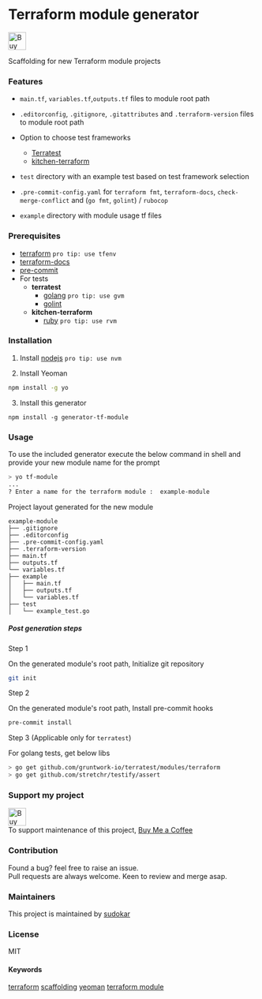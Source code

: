 # Terraform module generator

<a href='https://ko-fi.com/O4O0RSHV' target='_blank'><img height='36' style='border:0px;height:36px;' src='https://az743702.vo.msecnd.net/cdn/kofi3.png?v=0' border='0' alt='Buy Me a Coffee at ko-fi.com' /></a>

Scaffolding for new Terraform module projects

### Features

- `main.tf`, `variables.tf`,`outputs.tf` files to module root path

- `.editorconfig`, `.gitignore`, `.gitattributes` and `.terraform-version` files to module root path

- Option to choose test frameworks

  - [Terratest](https://github.com/gruntwork-io/terratest)
  - [kitchen-terraform](https://github.com/newcontext-oss/kitchen-terraform)

- `test` directory with an example test based on test framework selection

- `.pre-commit-config.yaml` for `terraform fmt`, `terraform-docs`, `check-merge-conflict` and (`go fmt`, `golint`) / `rubocop`

- `example` directory with module usage tf files

### Prerequisites

- [terraform](https://learn.hashicorp.com/terraform/getting-started/install#installing-terraform) `pro tip: use tfenv`
- [terraform-docs](https://github.com/segmentio/terraform-docs)
- [pre-commit](https://pre-commit.com/#install)
- For tests
  - **terratest**
    - [golang](https://golang.org/doc/install#install) `pro tip: use gvm`
    - [golint](https://github.com/golang/lint#installation)
  - **kitchen-terraform**
    - [ruby](https://rvm.io/) `pro tip: use rvm`

### Installation

1. Install [nodejs](https://nodejs.org/en/download/) `pro tip: use nvm`

2. Install Yeoman

```sh
npm install -g yo
```

3. Install this generator

```shell
npm install -g generator-tf-module
```

### Usage

To use the included generator execute the below command in shell and provide your new module name for the prompt

```sh
> yo tf-module
...
? Enter a name for the terraform module :  example-module
```

Project layout generated for the new module

```
example-module
├── .gitignore
├── .editorconfig
├── .pre-commit-config.yaml
├── .terraform-version
├── main.tf
├── outputs.tf
└── variables.tf
├── example
│   ├── main.tf
│   ├── outputs.tf
│   └── variables.tf
├── test
│   └── example_test.go
```

##### Post generation steps

Step 1

On the generated module's root path, Initialize git repository

```sh
git init
```

Step 2

On the generated module's root path, Install pre-commit hooks

```sh
pre-commit install
```

Step 3 (Applicable only for `terratest`)

For golang tests, get below libs

```sh
> go get github.com/gruntwork-io/terratest/modules/terraform
> go get github.com/stretchr/testify/assert
```

### Support my project

<a href='https://ko-fi.com/O4O0RSHV' target='_blank'><img height='36' style='border:0px;height:36px;' src='https://az743702.vo.msecnd.net/cdn/kofi4.png?v=0' border='0' alt='Buy Me a Coffee at ko-fi.com' /></a>  
To support maintenance of this project, <a href='https://ko-fi.com/O4O0RSHV'>Buy Me a Coffee</a>

### Contribution

Found a bug? feel free to raise an issue.  
Pull requests are always welcome. Keen to review and merge asap.

### Maintainers

This project is maintained by [sudokar](https://github.com/sudokar)

### License

MIT

#### Keywords

[terraform](https://www.npmjs.com/search?q=keywords:terraform) [scaffolding](https://www.npmjs.com/search?q=keywords:scaffolding) [yeoman](https://www.npmjs.com/search?q=keywords:yeoman) [terraform module](https://www.npmjs.com/search?q=keywords:terraform%20module)
